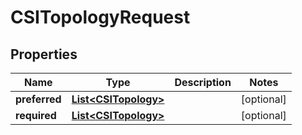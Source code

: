 

# CSITopologyRequest


## Properties

| Name | Type | Description | Notes |
|------------ | ------------- | ------------- | -------------|
|**preferred** | [**List&lt;CSITopology&gt;**](CSITopology.md) |  |  [optional] |
|**required** | [**List&lt;CSITopology&gt;**](CSITopology.md) |  |  [optional] |



